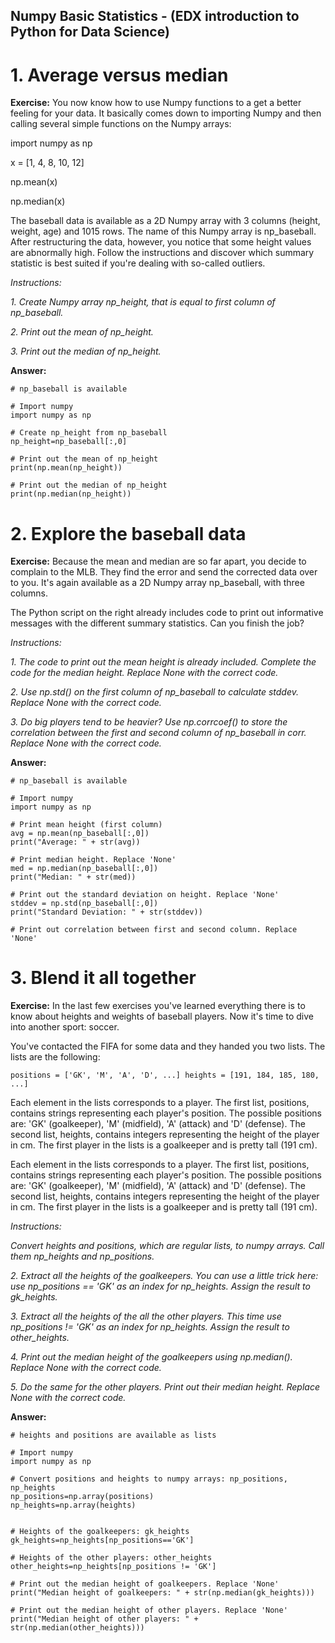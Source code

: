 ## Numpy Basic Statistics - (EDX introduction to Python for Data Science)
# 1. Average versus median
**Exercise:** 
You now know how to use Numpy functions to a get a better feeling for your data. It basically comes down to importing Numpy and then calling several simple functions on the Numpy arrays:

import numpy as np

x = [1, 4, 8, 10, 12]

np.mean(x)

np.median(x)

The baseball data is available as a 2D Numpy array with 3 columns (height, weight, age) and 1015 rows. The name of this Numpy array is np_baseball. After restructuring the data, however, you notice that some height values are abnormally high. Follow the instructions and discover which summary statistic is best suited if you're dealing with so-called outliers.

*Instructions:*

*1. Create Numpy array np_height, that is equal to first column of np_baseball.*

*2. Print out the mean of np_height.*

*3. Print out the median of np_height.*

**Answer:**

```
# np_baseball is available

# Import numpy
import numpy as np

# Create np_height from np_baseball
np_height=np_baseball[:,0]

# Print out the mean of np_height
print(np.mean(np_height))

# Print out the median of np_height
print(np.median(np_height))
```

# 2. Explore the baseball data
**Exercise:** 
Because the mean and median are so far apart, you decide to complain to the MLB. They find the error and send the corrected data over to you. It's again available as a 2D Numpy array np_baseball, with three columns.

The Python script on the right already includes code to print out informative messages with the different summary statistics. Can you finish the job?

*Instructions:*

*1. The code to print out the mean height is already included. Complete the code for the median height. Replace None with the correct code.*

*2. Use np.std() on the first column of np_baseball to calculate stddev. Replace None with the correct code.*

*3. Do big players tend to be heavier? Use np.corrcoef() to store the correlation between the first and second column of np_baseball in corr. Replace None with the correct code.*

**Answer:**

```
# np_baseball is available

# Import numpy
import numpy as np

# Print mean height (first column)
avg = np.mean(np_baseball[:,0])
print("Average: " + str(avg))

# Print median height. Replace 'None'
med = np.median(np_baseball[:,0])
print("Median: " + str(med))

# Print out the standard deviation on height. Replace 'None'
stddev = np.std(np_baseball[:,0])
print("Standard Deviation: " + str(stddev))

# Print out correlation between first and second column. Replace 'None'
```

# 3. Blend it all together
**Exercise:** 
In the last few exercises you've learned everything there is to know about heights and weights of baseball players. Now it's time to dive into another sport: soccer.

You've contacted the FIFA for some data and they handed you two lists. The lists are the following:

    positions = ['GK', 'M', 'A', 'D', ...] heights = [191, 184, 185, 180, ...]
    
Each element in the lists corresponds to a player. The first list, positions, contains strings representing each player's position. The possible positions are: 'GK' (goalkeeper), 'M' (midfield), 'A' (attack) and 'D' (defense). The second list, heights, contains integers representing the height of the player in cm. The first player in the lists is a goalkeeper and is pretty tall (191 cm).

Each element in the lists corresponds to a player. The first list, positions, contains strings representing each player's position. The possible positions are: 'GK' (goalkeeper), 'M' (midfield), 'A' (attack) and 'D' (defense). The second list, heights, contains integers representing the height of the player in cm. The first player in the lists is a goalkeeper and is pretty tall (191 cm).

*Instructions:*

*Convert heights and positions, which are regular lists, to numpy arrays. Call them np_heights and np_positions.*

*2. Extract all the heights of the goalkeepers. You can use a little trick here: use np_positions == 'GK' as an index for np_heights. Assign the result to gk_heights.*

*3. Extract all the heights of the all the other players. This time use np_positions != 'GK' as an index for np_heights. Assign the result to other_heights.*

*4. Print out the median height of the goalkeepers using np.median(). Replace None with the correct code.*

*5. Do the same for the other players. Print out their median height. Replace None with the correct code.*


**Answer:**

```
# heights and positions are available as lists

# Import numpy
import numpy as np

# Convert positions and heights to numpy arrays: np_positions, np_heights
np_positions=np.array(positions)
np_heights=np.array(heights)


# Heights of the goalkeepers: gk_heights
gk_heights=np_heights[np_positions=='GK']

# Heights of the other players: other_heights
other_heights=np_heights[np_positions != 'GK']

# Print out the median height of goalkeepers. Replace 'None'
print("Median height of goalkeepers: " + str(np.median(gk_heights)))

# Print out the median height of other players. Replace 'None'
print("Median height of other players: " + str(np.median(other_heights)))
```
